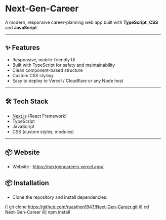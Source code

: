 # Next-Gen-Career

A modern, responsive career-planning web app built with **TypeScript**, **CSS** and **JavaScript**.

---

## ✨ Features

- Responsive, mobile-friendly UI  
- Built with TypeScript for safety and maintainability  
- Clean component-based structure  
- Custom CSS styling  
- Easy to deploy to Vercel / Cloudflare or any Node host  

---

## 🛠️ Tech Stack

- [Next.js](https://nextjs.org/) (React Framework)
- TypeScript
- JavaScript
- CSS (custom styles, modules)

---

## 📦 Website

- Website : https://nextgencareers.vercel.app/

## 📦 Installation

- Clone the repository and install dependencies:

i] git clone https://github.com/ruasthon1947/Next-Gen-Career.git
ii] cd Next-Gen-Career
iii] npm install
